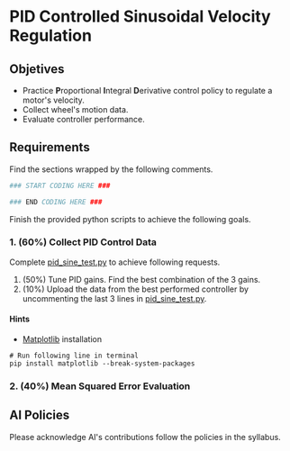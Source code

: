 # PID Controlled Sinusoidal Velocity Regulation 

## Objetives
- Practice **P**roportional **I**ntegral **D**erivative control policy to regulate a motor's velocity.
- Collect wheel's motion data.
- Evaluate controller performance.

## Requirements
Find the sections wrapped by the following comments. 
```python
### START CODING HERE ###

### END CODING HERE ###
```
Finish the provided python scripts to achieve the following goals. 

### 1. (60%) Collect PID Control Data
Complete [pid_sine_test.py](pid_sine_test.py) to achieve following requests.
1. (50%) Tune PID gains. Find the best combination of the 3 gains.
2. (10%) Upload the data from the best performed controller by uncommenting the last 3 lines in [pid_sine_test.py](pid_sine_test.py).

#### Hints
- [Matplotlib](https://matplotlib.org/) installation
```console
# Run following line in terminal
pip install matplotlib --break-system-packages
```

### 2. (40%) Mean Squared Error Evaluation 


## AI Policies
Please acknowledge AI's contributions follow the policies in the syllabus.
